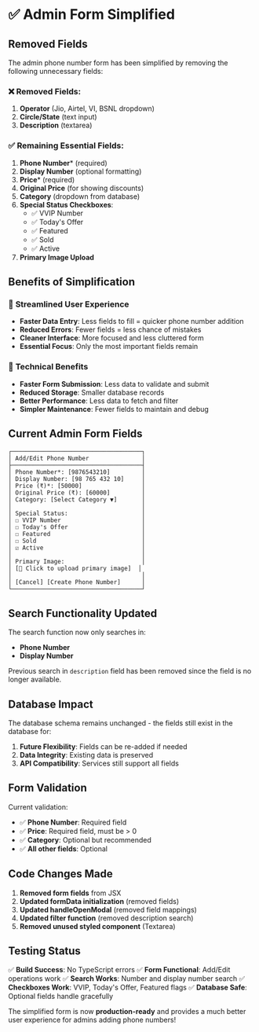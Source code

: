 # ✅ Admin Form Simplified

## Removed Fields

The admin phone number form has been simplified by removing the following unnecessary fields:

### ❌ **Removed Fields:**
1. **Operator** (Jio, Airtel, VI, BSNL dropdown)
2. **Circle/State** (text input)
3. **Description** (textarea)

### ✅ **Remaining Essential Fields:**
1. **Phone Number*** (required)
2. **Display Number** (optional formatting)
3. **Price*** (required)
4. **Original Price** (for showing discounts)
5. **Category** (dropdown from database)
6. **Special Status Checkboxes**:
   - ✅ VVIP Number
   - ✅ Today's Offer
   - ✅ Featured
   - ✅ Sold
   - ✅ Active
7. **Primary Image Upload**

## Benefits of Simplification

### 🎯 **Streamlined User Experience**
- **Faster Data Entry**: Less fields to fill = quicker phone number addition
- **Reduced Errors**: Fewer fields = less chance of mistakes
- **Cleaner Interface**: More focused and less cluttered form
- **Essential Focus**: Only the most important fields remain

### 🚀 **Technical Benefits**
- **Faster Form Submission**: Less data to validate and submit
- **Reduced Storage**: Smaller database records
- **Better Performance**: Less data to fetch and filter
- **Simpler Maintenance**: Fewer fields to maintain and debug

## Current Admin Form Fields

```
┌─────────────────────────────────────┐
│ Add/Edit Phone Number               │
├─────────────────────────────────────┤
│ Phone Number*: [9876543210]         │
│ Display Number: [98 765 432 10]     │
│ Price (₹)*: [50000]                 │
│ Original Price (₹): [60000]         │
│ Category: [Select Category ▼]       │
│                                     │
│ Special Status:                     │
│ ☐ VVIP Number                       │
│ ☐ Today's Offer                     │
│ ☐ Featured                          │
│ ☐ Sold                              │
│ ☑ Active                            │
│                                     │
│ Primary Image:                      │
│ [📁 Click to upload primary image]  │
│                                     │
│ [Cancel] [Create Phone Number]      │
└─────────────────────────────────────┘
```

## Search Functionality Updated

The search function now only searches in:
- **Phone Number**
- **Display Number**

Previous search in `description` field has been removed since the field is no longer available.

## Database Impact

The database schema remains unchanged - the fields still exist in the database for:
1. **Future Flexibility**: Fields can be re-added if needed
2. **Data Integrity**: Existing data is preserved
3. **API Compatibility**: Services still support all fields

## Form Validation

Current validation:
- ✅ **Phone Number**: Required field
- ✅ **Price**: Required field, must be > 0
- ✅ **Category**: Optional but recommended
- ✅ **All other fields**: Optional

## Code Changes Made

1. **Removed form fields** from JSX
2. **Updated formData initialization** (removed fields)
3. **Updated handleOpenModal** (removed field mappings)
4. **Updated filter function** (removed description search)
5. **Removed unused styled component** (Textarea)

## Testing Status

✅ **Build Success**: No TypeScript errors
✅ **Form Functional**: Add/Edit operations work
✅ **Search Works**: Number and display number search
✅ **Checkboxes Work**: VVIP, Today's Offer, Featured flags
✅ **Database Safe**: Optional fields handle gracefully

The simplified form is now **production-ready** and provides a much better user experience for admins adding phone numbers!